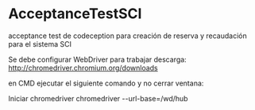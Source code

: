 # AcceptanceTestSCI
acceptance test de codeception para creación de reserva y recaudación para el sistema SCI


Se debe configurar WebDriver para trabajar
descarga: http://chromedriver.chromium.org/downloads

en CMD ejecutar el siguiente comando y no cerrar ventana:

Iniciar chromedriver
chromedriver --url-base=/wd/hub
